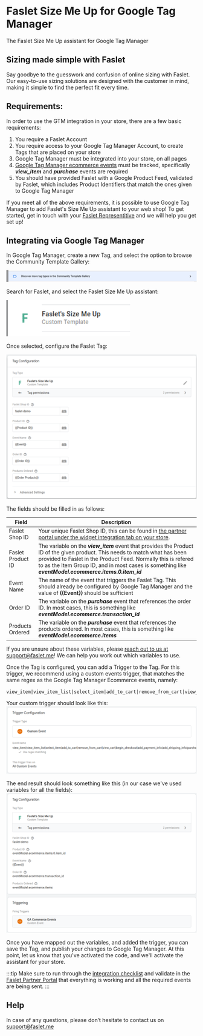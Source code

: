 # Faslet Size Me Up for Google Tag Manager
The Faslet Size Me Up assistant for Google Tag Manager

## Sizing made simple with Faslet

Say goodbye to the guesswork and confusion of online sizing with Faslet. Our easy-to-use sizing solutions are designed with the customer in mind, making it simple to find the perfect fit every time.

## Requirements:

In order to use the GTM integration in your store, there are a few basic requirements:

1. You require a Faslet Account
2. You require access to your Google Tag Manager Account, to create Tags that are placed on your store
3. Google Tag Manager must be integrated into your store, on all pages
4. [Google Tag Manager ecommerce events](https://developers.google.com/analytics/devguides/collection/ga4/ecommerce?client_type=gtm) must be tracked, specifically _**view_item**_ and _**purchase**_ events are required
5. You should have provided Faslet with a Google Product Feed, validated by Faslet, which includes Product Identifiers that match the ones given to Google Tag Manager

If you meet all of the above requirements, it is possible to use Google Tag Manager to add Faslet's Size Me Up assistant to your web shop!
To get started, get in touch with your [Faslet Representitive](mailto:sales@faslet.me) and we will help you get set up!

## Integrating via Google Tag Manager

In Google Tag Manager, create a new Tag, and select the option to browse the Community Template Gallery:

![img.png](./img/step_community.png)

Search for Faslet, and select the Faslet Size Me Up assistant:

![img.png](./img/step_search_faslet.png)

Once selected, configure the Faslet Tag:
 
![img.png](./img/step_faslet_config.png)

The fields should be filled in as follows:

| Field | Description                                                                                                                                                                                                                                                                                             |
| --- |---------------------------------------------------------------------------------------------------------------------------------------------------------------------------------------------------------------------------------------------------------------------------------------------------------|
| Faslet Shop ID | Your unique Faslet Shop ID, this can be found in [the partner portal under the widget integration tab on your store](https://portal.faslet.net/retailer).                                                                                                                                               |
| Faslet Product ID | The variable on the _**view_item**_ event that provides the Product ID of the given product. This needs to match what has been provided to Faslet in the Product Feed. Normally this is refered to as the Item Group ID, and in most cases is something like _**eventModel.ecommerce.items.0.item_id**_ |
| Event Name | The name of the event that triggers the Faslet Tag. This should already be configured by Google Tag Manager and the value of **{{Event}}** should be sufficient                                                                                                                                         |
| Order ID | The variable on the _**purchase**_ event that references the order ID. In most cases, this is something like _**eventModel.ecommerce.transaction_id**_                                                                                                                                                  |
| Products Ordered | The variable on the _**purchase**_ event that references the products ordered. In most cases, this is something like _**eventModel.ecommerce.items**_                                                                                                                                                   |

If you are unsure about these variables, please [reach out to us at support@faslet.me](mailto:support@faslet.me)! We can help you work out which variables to use.

Once the Tag is configured, you can add a Trigger to the Tag. For this trigger, we recommend using a custom events trigger, that matches the same regex as the Google Tag Manager Ecommerce events, namely:
```regexp
view_item|view_item_list|select_item|add_to_cart|remove_from_cart|view_cart|begin_checkout|add_payment_info|add_shipping_info|purchase
```

Your custom trigger should look like this:
![img.png](./img/step_custom_trigger.png)

The end result should look something like this (in our case we've used variables for all the fields):
![img.png](./img/step_complete_tag.png)

Once you have mapped out the variables, and added the trigger, you can save the Tag, and publish your changes to Google Tag Manager. 
At this point, let us know that you've activated the code, and we'll activate the assistant for your store.

:::tip
Make sure to run through the [integration checklist](/docs/widget/integration-checklist) and validate in the [Faslet Partner Portal](https://portal.faslet.net) that everything is working and all the required events are being sent.
:::

## Help

In case of any questions, please don’t hesitate to contact us on support@faslet.me